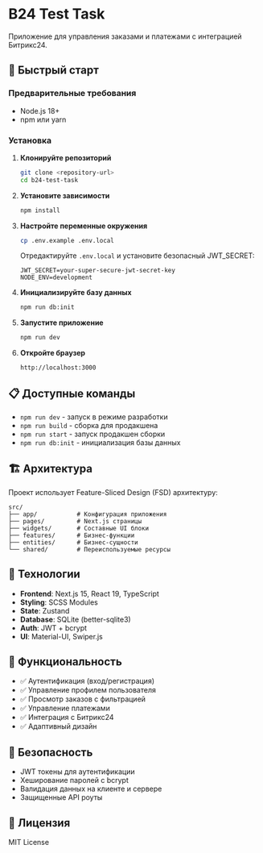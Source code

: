 # B24 Test Task

Приложение для управления заказами и платежами с интеграцией Битрикс24.

## 🚀 Быстрый старт

### Предварительные требования

- Node.js 18+
- npm или yarn

### Установка

1. **Клонируйте репозиторий**

   ```bash
   git clone <repository-url>
   cd b24-test-task
   ```

2. **Установите зависимости**

   ```bash
   npm install
   ```

3. **Настройте переменные окружения**

   ```bash
   cp .env.example .env.local
   ```

   Отредактируйте `.env.local` и установите безопасный JWT_SECRET:

   ```env
   JWT_SECRET=your-super-secure-jwt-secret-key
   NODE_ENV=development
   ```

4. **Инициализируйте базу данных**

   ```bash
   npm run db:init
   ```

5. **Запустите приложение**

   ```bash
   npm run dev
   ```

6. **Откройте браузер**
   ```
   http://localhost:3000
   ```

## 📋 Доступные команды

- `npm run dev` - запуск в режиме разработки
- `npm run build` - сборка для продакшена
- `npm run start` - запуск продакшен сборки
- `npm run db:init` - инициализация базы данных

## 🏗️ Архитектура

Проект использует Feature-Sliced Design (FSD) архитектуру:

```
src/
├── app/           # Конфигурация приложения
├── pages/         # Next.js страницы
├── widgets/       # Составные UI блоки
├── features/      # Бизнес-функции
├── entities/      # Бизнес-сущности
└── shared/        # Переиспользуемые ресурсы
```

## 🔧 Технологии

- **Frontend**: Next.js 15, React 19, TypeScript
- **Styling**: SCSS Modules
- **State**: Zustand
- **Database**: SQLite (better-sqlite3)
- **Auth**: JWT + bcrypt
- **UI**: Material-UI, Swiper.js

## 📱 Функциональность

- ✅ Аутентификация (вход/регистрация)
- ✅ Управление профилем пользователя
- ✅ Просмотр заказов с фильтрацией
- ✅ Управление платежами
- ✅ Интеграция с Битрикс24
- ✅ Адаптивный дизайн

## 🔐 Безопасность

- JWT токены для аутентификации
- Хеширование паролей с bcrypt
- Валидация данных на клиенте и сервере
- Защищенные API роуты

## 📄 Лицензия

MIT License
